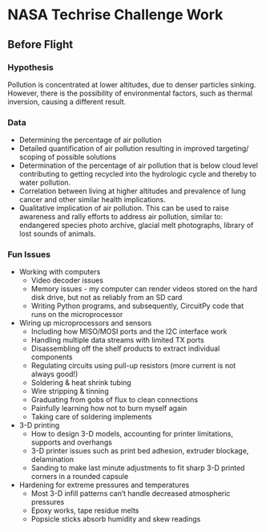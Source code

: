 # NASA Techrise Challenge Work

## Before Flight ##

### Hypothesis ###
Pollution is concentrated at lower altitudes, due to denser particles sinking. However, there is the possibility of environmental factors, such as thermal inversion, causing a different result. 

### Data ###
* Determining the percentage of air pollution
* Detailed quantification of air pollution resulting in improved targeting/ scoping of possible solutions
* Determination of the percentage of air pollution that is below cloud level contributing to getting recycled into the hydrologic cycle and thereby to water pollution. 
* Correlation between living at higher altitudes and prevalence of lung cancer and other similar health implications.
* Qualitative implication of air pollution. This can be used to raise awareness and rally efforts to address air pollution, similar to: endangered species photo archive, glacial melt photographs, library of lost sounds of animals.

### Fun Issues ###
* Working with computers
  * Video decoder issues
  * Memory issues - my computer can render videos stored on the hard disk drive, but not as reliably from an SD card
  * Writing Python programs, and subsequently, CircuitPy code that runs on the microprocessor
* Wiring up microprocessors and sensors
  * Including how MISO/MOSI ports and the I2C interface work
  * Handling multiple data streams with limited TX ports
  * Disassembling off the shelf products to extract individual components
  * Regulating circuits using pull-up resistors (more current is not always good!)
  * Soldering & heat shrink tubing
  * Wire stripping & tinning
  * Graduating from gobs of flux to clean connections
  * Painfully learning how not to burn myself again
  * Taking care of soldering implements
* 3-D printing
  * How to design 3-D models, accounting for printer limitations, supports and overhangs
  * 3-D printer issues such as print bed adhesion, extruder blockage, delamination
  * Sanding to make last minute adjustments to fit sharp 3-D printed corners in a rounded capsule
* Hardening for extreme pressures and temperatures
  * Most 3-D infill patterns can’t handle decreased atmospheric pressures
  * Epoxy works, tape residue melts
  * Popsicle sticks absorb humidity and skew readings

